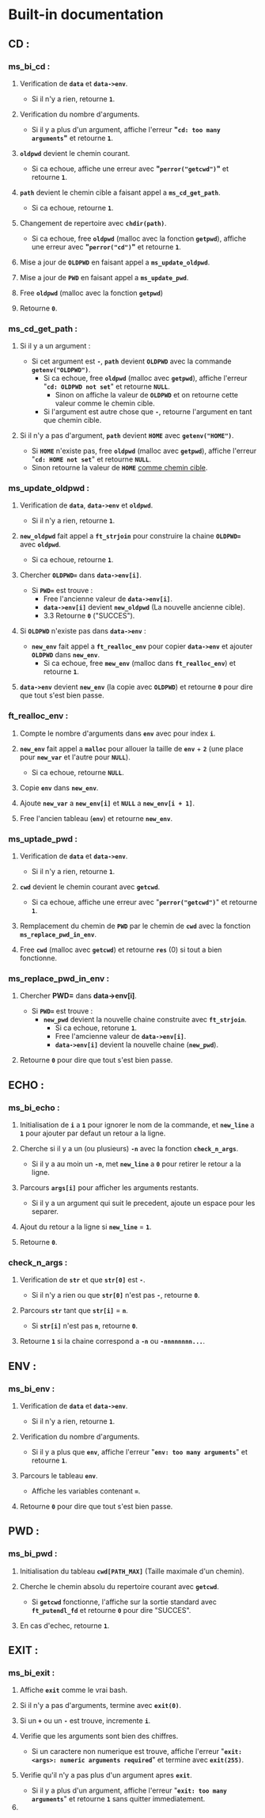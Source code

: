 # Built-in documentation

## CD :

### **ms_bi_cd :**

1.	Verification de **`data`** et **`data->env`**.
	- Si il n'y a rien, retourne **`1`**.
		
2.	Verification du nombre d'arguments.
	- Si il y a plus d'un argument, affiche l'erreur **"`cd: too many arguments`"** et retourne **`1`**.

3.	**`oldpwd`** devient le chemin courant.
	- Si ca echoue, affiche une erreur avec **"`perror("getcwd")`"** et retourne **`1`**.
		
4.	**`path`** devient le chemin cible a faisant appel a **`ms_cd_get_path`**.
	- Si ca echoue, retourne **`1`**.

5.	Changement de repertoire avec **`chdir(path)`**.
	- Si ca echoue, free **`oldpwd`** (malloc avec la fonction **`getpwd`**), affiche une erreur avec **"`perror("cd")`"** et retourne **`1`**.
		
6.	Mise a jour de **`OLDPWD`** en faisant appel a **`ms_update_oldpwd`**.

7.	Mise a jour de **`PWD`** en faisant appel a **`ms_update_pwd`**.

8.	Free **`oldpwd`** (malloc avec la fonction **`getpwd`**)

9.	Retourne **`0`**.

### **ms_cd_get_path :**

1.	Si il y a un argument :
	- Si cet argument est **`-`**, **`path`** devient **`OLDPWD`** avec la commande **`getenv("OLDPWD")`**.
	  - Si ca echoue, free **`oldpwd`** (malloc avec **`getpwd`**), affiche l'erreur "**`cd: OLDPWD not set`**" et retourne **`NULL`**.
		- Sinon on affiche la valeur de **`OLDPWD`** et on retourne cette valeur comme le chemin cible.
	  - Si l'argument est autre chose que **`-`**, retourne l'argument en tant que chemin cible.

2.	Si il n'y a pas d'argument, **`path`** devient **`HOME`** avec **`getenv("HOME")`**.
	- Si **`HOME`** n'existe pas, free **`oldpwd`** (malloc avec **`getpwd`**), affiche l'erreur "**`cd: HOME not set`**" et retourne **`NULL`**.
	- Sinon retourne la valeur de **`HOME`** <ins>comme chemin cible</ins>.

### **ms_update_oldpwd :**

1.	Verification de **`data`**, **`data->env`** et **`oldpwd`**.
	- Si il n'y a rien, retourne **`1`**.

2.	**`new_oldpwd`** fait appel a **`ft_strjoin`** pour construire la chaine **`OLDPWD=`** avec **`oldpwd`**.
	- Si ca echoue, retourne **`1`**.

3.	Chercher **`OLDPWD=`** dans **`data->env[i]`**.
	- Si **`PWD=`** est trouve :
	  - Free l'ancienne valeur de **`data->env[i]`**.
	  - **`data->env[i]`** devient **`new_oldpwd`** (La nouvelle ancienne cible).
	  - 3.3	Retourne **`0`** ("SUCCES").

4.	Si **`OLDPWD`** n'existe pas dans **`data->env`** :
	- **`new_env`** fait appel a **`ft_realloc_env`** pour copier **`data->env`** et ajouter **`OLDPWD`** dans **`new_env`**.
	  - Si ca echoue, free **`mew_env`** (malloc dans **`ft_realloc_env`**) et retourne **`1`**.

5.	**`data->env`** devient **`new_env`** (la copie avec **`OLDPWD`**) et retourne **`0`** pour dire que tout s'est bien passe.

### **ft_realloc_env :**

1.	Compte le nombre d'arguments dans **`env`** avec pour index **`i`**.

2.	**`new_env`** fait appel a **`malloc`** pour allouer la taille de **`env`** + **`2`** (une place pour **`new_var`** et l'autre pour **`NULL`**).
	- Si ca echoue, retourne **`NULL`**.
3.	Copie **`env`** dans **`new_env`**.

4.	Ajoute **`new_var`** a **`new_env[i]`** et **`NULL`** a **`new_env[i + 1]`**.

5.	Free l'ancien tableau (**`env`**) et retourne **`new_env`**.

### **ms_uptade_pwd :**

1.	Verification de **`data`** et **`data->env`**.
	- Si il n'y a rien, retourne **`1`**.
		
2.	**`cwd`** devient le chemin courant avec **`getcwd`**.
	- Si ca echoue, affiche une erreur avec "**`perror("getcwd")`**" et retourne **`1`**.
		
3.	Remplacement du chemin de **`PWD`** par le chemin de **`cwd`** avec la fonction **`ms_replace_pwd_in_env`**.

4.	Free **`cwd`** (malloc avec **`getcwd`**) et retourne **`res`** (0) si tout a bien fonctionne.

### **ms_replace_pwd_in_env :**

1.	Chercher **PWD=** dans **data->env[i]**.
	- Si **`PWD=`** est trouve :
	  - **`new_pwd`** devient la nouvelle chaine construite avec **`ft_strjoin`**.
		- Si ca echoue, retorune **`1`**.
		- Free l'amcienne valeur de **`data->env[i]`**.
		- **`data->env[i]`** devient la nouvelle chaine (**`new_pwd`**).

2.	Retourne **`0`** pour dire que tout s'est bien passe.


## ECHO :

### **ms_bi_echo :**

1.	Initialisation de **`i`** a **`1`** pour ignorer le nom de la commande, et **`new_line`** a **`1`** pour ajouter par defaut un retour a la ligne.

2.	Cherche si il y a un (ou plusieurs) **`-n`** avec la fonction **`check_n_args`**.
	- Si il y a au moin un **`-n`**, met **`new_line`** a **`0`** pour retirer le retour a la ligne.
		
3.	Parcours **`args[i]`** pour afficher les arguments restants.
	- Si il y a un argument qui suit le precedent, ajoute un espace pour les separer.
		
4.	Ajout du retour a la ligne si **`new_line`** = **`1`**.

5.	Retourne **`0`**.

### **check_n_args :**

1.	Verification de **`str`** et que **`str[0]`** est **`-`**.
	- Si il n'y a rien ou que **`str[0]`** n'est pas **`-`**, retourne **`0`**.

2.	Parcours **`str`** tant que **`str[i]`** = **`n`**.
	- Si **`str[i]`** n'est pas **`n`**, retourne **`0`**.

3.	Retourne **`1`** si la chaine correspond a **`-n`** ou **`-nnnnnnnn...`**.


## ENV :

### **ms_bi_env :**

1.	Verification de **`data`** et **`data->env`**.
	- Si il n'y a rien, retourne **`1`**.
	
2.	Verification du nombre d'arguments.
	- Si il y a plus que **`env`**, affiche l'erreur "**`env: too many arguments`**" et retourne **`1`**.

3.	Parcours le tableau **`env`**.
	- Affiche les variables contenant **`=`**.

4. Retourne **`0`** pour dire que tout s'est bien passe.


## PWD :

### **ms_bi_pwd :**

1.	Initialisation du tableau **`cwd[PATH_MAX]`** (Taille maximale d'un chemin).

2.	Cherche le chemin absolu du repertoire courant avec **`getcwd`**.
	- Si **`getcwd`** fonctionne, l'affiche sur la sortie standard avec **`ft_putendl_fd`** et retourne **`0`** pour dire "SUCCES".

3.	En cas d'echec, retourne **`1`**.


## EXIT :

### **ms_bi_exit :**

1.	Affiche **`exit`** comme le vrai bash.

2.	Si il n'y a pas d'arguments, termine avec **`exit(0)`**.

3.	Si un **`+`** ou un **`-`** est trouve, incremente **`i`**.

4.	Verifie que les arguments sont bien des chiffres.
	- Si un caractere non numerique est trouve, affiche l'erreur "**`exit: <args>: numeric arguments required`**" et termine avec **`exit(255)`**.

5.	Verifie qu'il n'y a pas plus d'un argument apres **`exit`**.
	- Si il y a plus d'un argument, affiche l'erreur "**`exit: too many arguments`**" et retourne **`1`** sans quitter immediatement.
	
6.	
